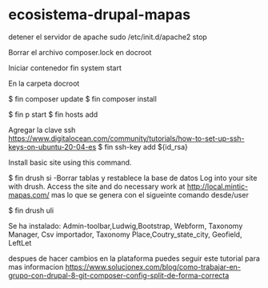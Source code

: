 # ecosistema-drupal-mapas
detener el servidor de apache
sudo /etc/init.d/apache2 stop

Borrar el archivo composer.lock en docroot

Iniciar contenedor
fin system start

En la carpeta docroot

$ fin composer update
$ fin composer install

$ fin p start
$ fin hosts add

Agregar la clave ssh https://www.digitalocean.com/community/tutorials/how-to-set-up-ssh-keys-on-ubuntu-20-04-es 
$ fin ssh-key add ${id_rsa}

Install basic site using this command.

$ fin drush si -Borrar tablas y restablece la base de datos
Log into your site with drush. Access the site and do necessary work at http://local.mintic-mapas.com/ mas lo que se genera con el sigueinte comando desde/user

$ fin drush uli

Se ha instalado:
Admin-toolbar,Ludwig,Bootstrap, Webform, Taxonomy Manager, Csv importador, Taxonomy Place,Coutry_state_city, Geofield, LeftLet

despues de hacer cambios en la plataforma puedes seguir este tutorial para mas informacion https://www.solucionex.com/blog/como-trabajar-en-grupo-con-drupal-8-git-composer-config-split-de-forma-correcta

